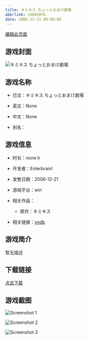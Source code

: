 ```yaml
---
title: キミキス ちょっとおまけ劇場
abbrlink: 190958f6
date: 2006-12-21 00:00:00
---
```

[编辑此页面](https://github.com/ACG-3/ADV3-source/blob/main/source/_posts/%E3%82%AD%E3%83%9F%E3%82%AD%E3%82%B9%20%E3%81%A1%E3%82%87%E3%81%A3%E3%81%A8%E3%81%8A%E3%81%BE%E3%81%91%E5%8A%87%E5%A0%B4.md)

## 游戏封面

![キミキス ちょっとおまけ劇場](https://pan.timero.xyz/d/onedrive/img_lib_001/%E3%82%AD%E3%83%9F%E3%82%AD%E3%82%B9%20%E3%81%A1%E3%82%87%E3%81%A3%E3%81%A8%E3%81%8A%E3%81%BE%E3%81%91%E5%8A%87%E5%A0%B4_cover.avif)


## 游戏名称

- 日文：キミキス ちょっとおまけ劇場
- 英文：None
- 中文：None

- 别名：


## 游戏信息

- 时长：none h
- 开发者：Enterbrain!
- 发售日期：2006-12-21
- 游戏平台：win
- 相关作品：
   - 原作：キミキス

- 相关链接：[vndb](https://vndb.org/v29234)


## 游戏简介

暂无描述


## 下载链接

[点击下载](https://pan.timero.xyz/onedrive/adv_lib_001/%E3%82%AD%E3%83%9F%E3%82%AD%E3%82%B9%20%E3%81%A1%E3%82%87%E3%81%A3%E3%81%A8%E3%81%8A%E3%81%BE%E3%81%91%E5%8A%87%E5%A0%B4)


## 游戏截图


![Screenshot 1](https://pan.timero.xyz/d/onedrive/img_lib_001/%E3%82%AD%E3%83%9F%E3%82%AD%E3%82%B9%20%E3%81%A1%E3%82%87%E3%81%A3%E3%81%A8%E3%81%8A%E3%81%BE%E3%81%91%E5%8A%87%E5%A0%B4_Screenshot_1.avif)

![Screenshot 2](https://pan.timero.xyz/d/onedrive/img_lib_001/%E3%82%AD%E3%83%9F%E3%82%AD%E3%82%B9%20%E3%81%A1%E3%82%87%E3%81%A3%E3%81%A8%E3%81%8A%E3%81%BE%E3%81%91%E5%8A%87%E5%A0%B4_Screenshot_2.avif)

![Screenshot 3](https://pan.timero.xyz/d/onedrive/img_lib_001/%E3%82%AD%E3%83%9F%E3%82%AD%E3%82%B9%20%E3%81%A1%E3%82%87%E3%81%A3%E3%81%A8%E3%81%8A%E3%81%BE%E3%81%91%E5%8A%87%E5%A0%B4_Screenshot_3.avif)

